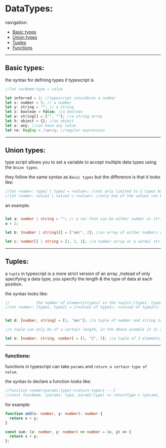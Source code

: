 # DataTypes:

navigation:

- [Basic types](#basic-types)
- [Union types](#union-types)
- [Tuples](#tuples)
- [Functions](#functions)

---

## Basic types:

the syntax for defining types it typescript is

```typescript
//let varName:type = value
```

```javascript
let inferred = 2; //typescript consideres a number
let x: number = 5; // a number
let y: string = ""; // a string
let z: boolean = false; //a boolean
let w: string[] = ["", ""]; //a string array
let h: object = {}; //an object
let o: any; //can have any value
let re: RegExp = /\w+/g; //regular expression
```

---

## Union types:

type script allows you to set a variable to accept multiple data types using the `Union types`. 

they follow the same syntax as `Basic types` but the difference is that it looks like:

```typescript
//let <name>: type1 | type2 = <value>; //not only limited to 2 types but can be any, add '|' and the type to add more types
//let <name>: value1 | value2 = <value>; //only one of the values can be used

```

an example:

```typescript

let a: number | string = ""; // a var that can be either number or string
a = 2;

let b: (number | string)[] = ["amr", 2]; //an array of either numbers or strings

let c: number[] | string = [1, 2, 3]; //a number array or a normal string

```

---

## Tuples:

a `tuple` in typescript is a more strict version of an array ,instead of only specifying a data type, you specify the length & the type of data at each position.

the syntax looks like:

```typescript
//            the number of elements(types) in the tuple(:[type1, type2]) is the length of the tuple
//let <name>: [type1, type2] = [<value1 of type1>, <value2 of type2>];

```

```typescript

let d: [number, string] = [1, "amr"]; //a tuple of number and string in order

//a tuple can only be of a certain length, in the above example it is 2 since we set it to 2(number, string)

let e: [number, string, number] = [1, "2", 3]; //a tuple of 3 elements, number -> string -> number

```

---

### functions:

functions in typescript can take `params` and `return a certain type of value`.

the syntax to declare a function looks like:

```typescript
//function <name>(params:type):<return-type>{----}
//const funcName: (param1: type, param2:type) => returnType = (param1, param2) => {----}
```

for example:

```typescript
function add(x: number, y: number): number {
  return x + y;
}

const sum: (x: number, y: number) => number = (x, y) => {
  return x + y;
};
```
